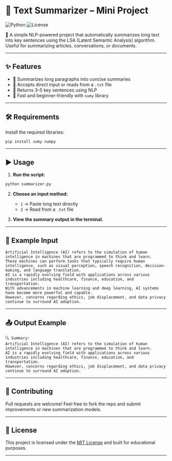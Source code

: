 # 🧠 Text Summarizer – Mini Project  
![Python](https://img.shields.io/badge/Python-3.8%2B-blue)  ![License](https://img.shields.io/badge/license-MIT-green)

🎯 A simple NLP-powered project that automatically summarizes long text into key sentences using the LSA (Latent Semantic Analysis) algorithm. Useful for summarizing articles, conversations, or documents.

---

## ✨ Features

- 🔹 Summarizes long paragraphs into concise summaries
- 🔹 Accepts direct input or reads from a `.txt` file
- 🔹 Returns 3–5 key sentences using NLP
- 🔹 Fast and beginner-friendly with `sumy` library

---

## 🛠️ Requirements

Install the required libraries:

```bash
pip install sumy numpy
```

---

## ▶️ Usage

1. **Run the script:**

```bash
python summarizer.py
```

2. **Choose an input method:**
   - `1` → Paste long text directly
   - `2` → Read from a `.txt` file

3. **View the summary output in the terminal.**

---

## 📄 Example Input

```
Artificial Intelligence (AI) refers to the simulation of human intelligence in machines that are programmed to think and learn. 
These machines can perform tasks that typically require human intelligence, such as visual perception, speech recognition, decision-making, and language translation. 
AI is a rapidly evolving field with applications across various industries including healthcare, finance, education, and transportation. 
With advancements in machine learning and deep learning, AI systems have become more powerful and capable. 
However, concerns regarding ethics, job displacement, and data privacy continue to surround AI adoption.
```

---

## 📤 Output Example

```
🔍 Summary:
Artificial Intelligence (AI) refers to the simulation of human intelligence in machines that are programmed to think and learn. 
AI is a rapidly evolving field with applications across various industries including healthcare, finance, education, and transportation. 
However, concerns regarding ethics, job displacement, and data privacy continue to surround AI adoption.
```

---

## 🤝 Contributing

Pull requests are welcome! Feel free to fork the repo and submit improvements or new summarization models.

---

## 📄 License

This project is licensed under the [MIT License](../LICENSE) and built for educational purposes.

---
